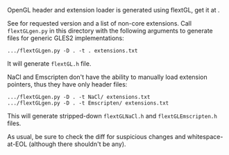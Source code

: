 OpenGL header and extension loader is generated using flextGL, get it at
[](https://github.com/ginkgo/flextGL).

See [](extensions.txt) for requested version and a list of non-core extensions.
Call `flextGLgen.py` in this directory with the following arguments to generate
files for generic GLES2 implementations:

    .../flextGLgen.py -D . -t . extensions.txt

It will generate `flextGL.h` file.

NaCl and Emscripten don't have the ability to manually load extension pointers,
thus they have only header files:

    .../flextGLgen.py -D . -t NaCl/ extensions.txt
    .../flextGLgen.py -D . -t Emscripten/ extensions.txt

This will generate stripped-down `flextGLNaCl.h` and `flextGLEmscripten.h`
files.

As usual, be sure to check the diff for suspicious changes and
whitespace-at-EOL (although there shouldn't be any).
